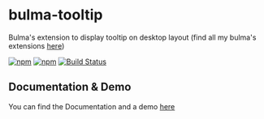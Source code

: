 # bulma-tooltip
Bulma's extension to display tooltip on desktop layout
(find all my bulma's extensions [here](https://wikiki.github.io/))

[![npm](https://img.shields.io/npm/v/bulma-tooltip.svg)](https://www.npmjs.com/package/bulma-tooltip)
[![npm](https://img.shields.io/npm/dm/bulma-tooltip.svg)](https://www.npmjs.com/package/bulma-tooltip)
[![Build Status](https://travis-ci.org/Wikiki/bulma-tooltip.svg?branch=master)](https://travis-ci.org/Wikiki/bulma-tooltip)

Documentation & Demo
---
You can find the Documentation and a demo [here](https://wikiki.github.io/elements/tooltip/)
